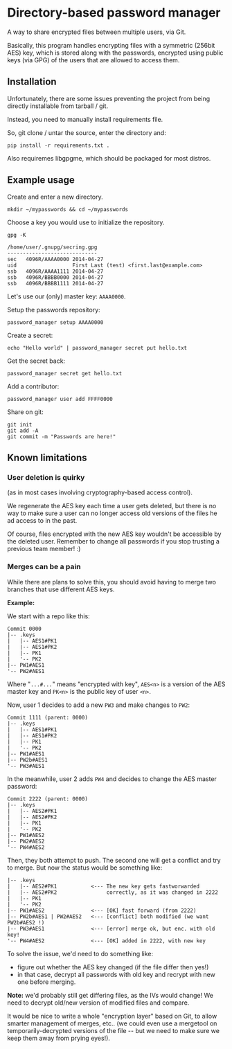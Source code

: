 # Directory-based password manager

A way to share encrypted files between multiple users, via Git.

Basically, this program handles encrypting files with a symmetric
(256bit AES) key, which is stored along with the passwords,
encrypted using public keys (via GPG) of the users that are allowed
to access them.

## Installation

Unfortunately, there are some issues preventing the project from
being directly installable from tarball / git.

Instead, you need to manually install requirements file.

So, git clone / untar the source, enter the directory and:

```
pip install -r requirements.txt .
```

Also requiremes libgpgme, which should be packaged for most distros.


## Example usage

Create and enter a new directory.

```
mkdir ~/mypasswords && cd ~/mypasswords
```

Choose a key you would use to initialize the repository.

```
gpg -K
```
```
/home/user/.gnupg/secring.gpg
-----------------------------
sec   4096R/AAAA0000 2014-04-27
uid                  First Last (test) <first.last@example.com>
ssb   4096R/AAAA1111 2014-04-27
ssb   4096R/BBBB0000 2014-04-27
ssb   4096R/BBBB1111 2014-04-27
```

Let's use our (only) master key: ``AAAA0000``.

Setup the passwords repository:

```
password_manager setup AAAA0000
```

Create a secret:

```
echo "Hello world" | password_manager secret put hello.txt
```

Get the secret back:

```
password_manager secret get hello.txt
```

Add a contributor:

```
password_manager user add FFFF0000
```

Share on git:

```
git init
git add -A
git commit -m "Passwords are here!"
```


## Known limitations

### User deletion is quirky

(as in most cases involving cryptography-based access control).

We regenerate the AES key each time a user gets deleted, but
there is no way to make sure a user can no longer access old versions
of the files he ad access to in the past.

Of course, files encrypted with the new AES key wouldn't be accessible
by the deleted user. Remember to change all passwords if you stop trusting
a previous team member! :)


### Merges can be a pain

While there are plans to solve this, you should avoid having to merge
two branches that use different AES keys.

**Example:**

We start with a repo like this:

```
Commit 0000
|-- .keys
|   |-- AES1#PK1
|   |-- AES1#PK2
|   |-- PK1
|   '-- PK2
|-- PW1#AES1
'-- PW2#AES1
```

Where "``...#...``" means "encrypted with key", ``AES<n>`` is a version
of the AES master key and ``PK<n>`` is the public key of user ``<n>``.


Now, user 1 decides to add a new ``PW3`` and make changes to ``PW2``:

```
Commit 1111 (parent: 0000)
|-- .keys
|   |-- AES1#PK1
|   |-- AES1#PK2
|   |-- PK1
|   '-- PK2
|-- PW1#AES1
|-- PW2b#AES1
'-- PW3#AES1
```

In the meanwhile, user 2 adds ``PW4`` and decides to change the
AES master password:

```
Commit 2222 (parent: 0000)
|-- .keys
|   |-- AES2#PK1
|   |-- AES2#PK2
|   |-- PK1
|   '-- PK2
|-- PW1#AES2
|-- PW2#AES2
'-- PW4#AES2
```

Then, they both attempt to push. The second one will get a conflict
and try to merge. But now the status would be something like:

```
|-- .keys
|   |-- AES2#PK1           <--- The new key gets fastworwarded
|   |-- AES2#PK2                correctly, as it was changed in 2222
|   |-- PK1
|   '-- PK2
|-- PW1#AES2               <--- [OK] fast forward (from 2222)
|-- PW2b#AES1 | PW2#AES2   <--- [conflict] both modified (we want PW2b#AES2 !)
|-- PW3#AES1               <--- [error] merge ok, but enc. with old key!
'-- PW4#AES2               <--- [OK] added in 2222, with new key
```

To solve the issue, we'd need to do something like:

- figure out whether the AES key changed (if the file differ then yes!)
- in that case, decrypt all passwords with old key and recrypt with new
  one before merging.

**Note:** we'd probably still get differing files, as the IVs would
change! We need to decrypt old/new version of modified files and compare.

It would be nice to write a whole "encryption layer" based on Git,
to allow smarter management of merges, etc.. (we could even use a mergetool
on temporarily-decrypted versions of the file -- but we need to make sure
we keep them away from prying eyes!).
